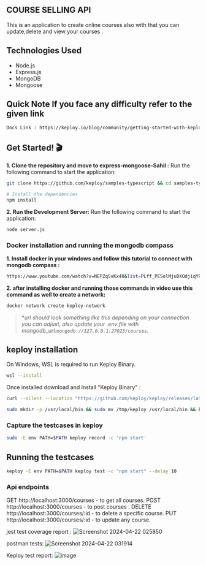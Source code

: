 
## COURSE SELLING API

This is an application to create online courses also with that you can update,delete and view your courses .

## Technologies Used
- Node.js
- Express.js
- MongoDB
- Mongoose


## Quick Note If you face any difficulty refer to the given link 
```bash
Docs Link : https://keploy.io/blog/community/getting-started-with-keploy
```

## Get Started! 🎬

**1. Clone the repository and move to express-mongoose-Sahil :**
Run the following command to start the application:

```bash
git clone https://github.com/keploy/samples-typescript && cd samples-typescript/express-mongoose-Sahil

# Install the dependencies
npm install
```

**2. Run the Development Server:**
Run the following command to start the application:

```Bash
node server.js
```

### Docker installation and running the mongodb compass

**1. Install docker in your windows and follow this tutorial to connect with mongodb compass :**
``` bash
https://www.youtube.com/watch?v=NEPZqSvKx40&list=PLff_PESolMjuDXQdjiqYRW_GnDQjU32QX
```

**2. after installing docker and running those commands in video use this command as well to create a network:**
```bash
docker network create keploy-network
```

> **url should look something like this depending on your connection you can adjust, also update your .env file with mongodb_url:`mongodb://127.0.0.1:27023/courses`.*


## keploy installation

On Windows, WSL is required to run Keploy Binary. 

```bash
wsl --install
```

Once installed download and Install "Keploy Binary" :

```bash
curl --silent --location "https://github.com/keploy/keploy/releases/latest/download/keploy_linux_amd64.tar.gz" | tar xz -C /tmp

sudo mkdir -p /usr/local/bin && sudo mv /tmp/keploy /usr/local/bin && keploy
```



### Capture the testcases in keploy

```bash
sudo -E env PATH=$PATH keploy record -c 'npm start'
```
## Running the testcases

```bash
keploy -E env PATH=$PATH keploy test -c "npm start" --delay 10
```

### Api endpoints 
GET http://localhost:3000/courses - to get all courses.
POST http://localhost:3000/courses - to post courses .
DELETE http://localhost:3000/courses/:id - to delete a specific course.
PUT http://localhost:3000/courses/:id  - to update any course.

jest test coverage report : 
![Screenshot 2024-04-22 025850](https://github.com/s2ahil/samples-typescript/assets/101473078/f60570d0-b998-4b4a-912d-80d4c73604e3)

postman tests: 
![Screenshot 2024-04-22 031914](https://github.com/s2ahil/samples-typescript/assets/101473078/1ee5850e-3d31-46bd-bb5e-f842e5262cdd)

Keploy test report:
![image](https://github.com/s2ahil/samples-typescript/assets/101473078/48f2b866-04d1-433b-9270-34c15786893c)
